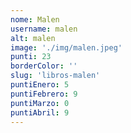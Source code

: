 ```yaml
---
nome: Malen
username: malen
alt: malen
image: './img/malen.jpeg'
punti: 23
borderColor: ''
slug: 'libros-malen'
puntiEnero: 5
puntiFebrero: 9
puntiMarzo: 0
puntiAbril: 9
---
```

